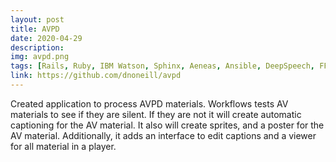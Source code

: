```yaml
---
layout: post
title: AVPD
date: 2020-04-29
description: 
img: avpd.png
tags: [Rails, Ruby, IBM Watson, Sphinx, Aeneas, Ansible, DeepSpeech, FFMPEG, Vue]
link: https://github.com/dnoneill/avpd
---
```

Created application to process AVPD materials. Workflows tests AV materials to see if they are silent. If they are not it will create automatic captioning for the AV material. It also will create sprites, and a poster for the AV material. Additionally, it adds an interface to edit captions and a viewer for all material in a player.
